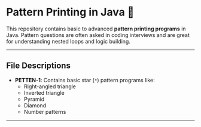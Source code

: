 # Pattern Printing in Java 🎨

This repository contains basic to advanced **pattern printing programs** in Java. Pattern questions are often asked in coding interviews and are great for understanding nested loops and logic building.

---

##  File Descriptions

- **PETTEN-1**: Contains basic star (`*`) pattern programs like:
  - Right-angled triangle
  - Inverted triangle
  - Pyramid
  - Diamond
  - Number patterns

---

